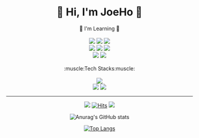 <!--
**joeholee/joeholee** is a ✨ _special_ ✨ repository because its `README.md` (this file) appears on your GitHub profile.

Here are some ideas to get you started:

- 🔭 I’m currently working on ...
- 🌱 I’m currently learning ...
- 👯 I’m looking to collaborate on ...
- 🤔 I’m looking for help with ...
- 💬 Ask me about ...
- 📫 How to reach me: ...
- 😄 Pronouns: ...
- ⚡ Fun fact: ...
-->
<div align="center">
  <h1>👋 Hi, I'm JoeHo 👋</h1>
</div>


<div align="center">
  🌱 I'm Learning 🌱
  <br>
  <br>
<!--
  <img src="https://img.shields.io/badge/Unity-FFFFFF?style=flat-square&logo=Unity&logoColor=black"/>
  <br>
-->
  <img src="https://img.shields.io/badge/C-A8B9CC?style=flat-square&logo=C&logoColor=white"/>
  <img src="https://img.shields.io/badge/C++-00599C?style=flat-square&logo=C%2B%2B&logoColor=white"/>
  <img src="https://img.shields.io/badge/C%23-239120?style=flat-square&logo=CSharp&logoColor=white"/>
  <br>
  <img src="https://img.shields.io/badge/HTML-E34F26?style=flat-square&logo=HTML5&logoColor=white"/>
  <img src="https://img.shields.io/badge/CSS-1572B6?style=flat-square&logo=CSS3&logoColor=white"/>
  <img src="https://img.shields.io/badge/JavaScript-F7DF1E?style=flat-square&logo=JavaScript&logoColor=white"/>
  <!--
  <img src="https://img.shields.io/badge/TypeScript-3178C6?style=flat-square&logo=TypeScript&logoColor=white"/>
  -->
  <br>
  <!--
  <img src="https://img.shields.io/badge/Spring-6DB33F?style=flat-square&logo=Spring&logoColor=white"/>
  <img src="https://img.shields.io/badge/React-61DAFB?style=flat-square&logo=React&logoColor=white"/>
  <img src="https://img.shields.io/badge/Node.js-339933?style=flat-square&logo=Node.js&logoColor=white"/>
  <img src="https://img.shields.io/badge/Vue.js-4FC08D?style=flat-square&logo=Vue.js&logoColor=white"/>
  <br>
  -->
  <img src="https://img.shields.io/badge/PyTorch-EE4C2C?style=flat-square&logo=PyTorch&logoColor=white"/>
  <img src="https://img.shields.io/badge/TensorFlow-FF6F00?style=flat-square&logo=TensorFlow&logoColor=white"/>
  <br>
  <!--
  <img src="https://img.shields.io/badge/MySQL-4479A1?style=flat-square&logo=MySQL&logoColor=white"/>
  <img src="https://img.shields.io/badge/MongoDB-47A248?style=flat-square&logo=MongoDB&logoColor=white"/>
  <br>
  -->
  <br>
  :muscle:Tech Stacks:muscle:
  <br>
  <br>
  <img src="https://img.shields.io/badge/Unreal%20Engine-0E1128?style=flat-square&logo=Unreal%20Engine&logoColor=white"/>
  
  <br>
  <img src="https://img.shields.io/badge/Java-007396?style=flat-square&logo=Java&logoColor=white"/>
  <img src="https://img.shields.io/badge/Python-3776AB?style=flat-square&logo=Python&logoColor=white"/>
  <!--
  <img src="https://img.shields.io/badge/Jupyter-F37626?style=flat-square&logo=Jupyter&logoColor=white"/>
  <br>
  -->
  <hr>
  
  <a href="https://joeholee.github.io"><img src="https://img.shields.io/badge/Blog-181717?style=flat&logo=GitHub&logoColor=white"></a> 
  [![Hits](https://hits.seeyoufarm.com/api/count/incr/badge.svg?url=https%3A%2F%2Fgithub.com%2Fjoeholee&count_bg=%2379C83D&title_bg=%23555555&icon=&icon_color=%23E7E7E7&title=hits&edge_flat=false)](https://hits.seeyoufarm.com)
  <a href="https://instagram.com/codinghamoye"><img src="https://img.shields.io/badge/Instagram-E4405F?style=flat&logo=instagram&logoColor=white"></a>
   
  ![Anurag's GitHub stats](https://github-readme-stats.vercel.app/api?username=joeholee&show_icons=true&theme=dark)

  [![Top Langs](https://github-readme-stats.vercel.app/api/top-langs/?username=joeholee&layout=compact&theme=dracula)](https://github.com/anuraghazra/github-readme-stats)
  
</div>
